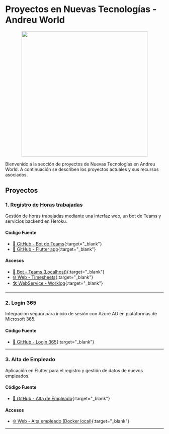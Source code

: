 

# Proyectos en Nuevas Tecnologías - Andreu World
<p align="center">
<img src="https://www.tureforma.org/wp-content/uploads/2022/09/LOGO-ANDREU-WORLD.jpg" width="400"/>
</p>
Bienvenido a la sección de proyectos de Nuevas Tecnologías en Andreu World. A continuación se describen los proyectos actuales y sus recursos asociados.

## Proyectos

### 1. Registro de Horas trabajadas
Gestión de horas trabajadas mediante una interfaz web, un bot de Teams y servicios backend en Heroku.

#### Código Fuente
- [🐙 GitHub - Bot de Teams](https://github.com/Andreu-World/dreu_bot/tree/develop/aw_dreu_bot){:target="_blank"}
- [🐙 GitHub - Flutter app](https://github.com/Andreu-World/tempo/tree/develop/tempo){:target="_blank"}

#### Accesos
- [🤖 Bot - Teams (Localhost)](http://localhost:56150/){:target="_blank"}
- [🌐 Web - Timesheets](https://web-timesheets-67c48e56de66.herokuapp.com/){:target="_blank"}
- [🛠️ WebService - Worklog](https://ws-worklog-8fef2e39684d.herokuapp.com/fichajes){:target="_blank"}

---

### 2. Login 365
Integración segura para inicio de sesión con Azure AD en plataformas de Microsoft 365.

#### Código Fuente
- [🐙 GitHub - Login 365](https://github.com/Andreu-World/apps-aw_login/tree/develop){:target="_blank"}

---

### 3. Alta de Empleado
Aplicación en Flutter para el registro y gestión de datos de nuevos empleados.

#### Código Fuente
- [🐙 GitHub - Alta de Empleado](https://github.com/Andreu-World/apps-aw_new_employee/tree/develop){:target="_blank"}

#### Accesos
- [🌐 Web - Alta empleado (Docker local)](http://localhost:8080){:target="_blank"}

---

